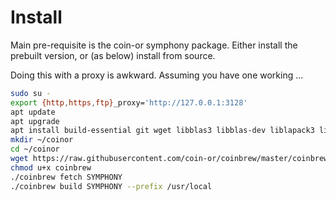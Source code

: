Install
=

Main pre-requisite is the coin-or symphony package. Either install
the prebuilt version, or (as below) install from source.

Doing this with a proxy is awkward. Assuming you have one working ...
```bash
sudo su -
export {http,https,ftp}_proxy='http://127.0.0.1:3128'
apt update
apt upgrade
apt install build-essential git wget libblas3 libblas-dev liblapack3 liblapack-dev gfortran pkg-config
mkdir ~/coinor
cd ~/coinor
wget https://raw.githubusercontent.com/coin-or/coinbrew/master/coinbrew
chmod u+x coinbrew
./coinbrew fetch SYMPHONY
./coinbrew build SYMPHONY --prefix /usr/local
```
